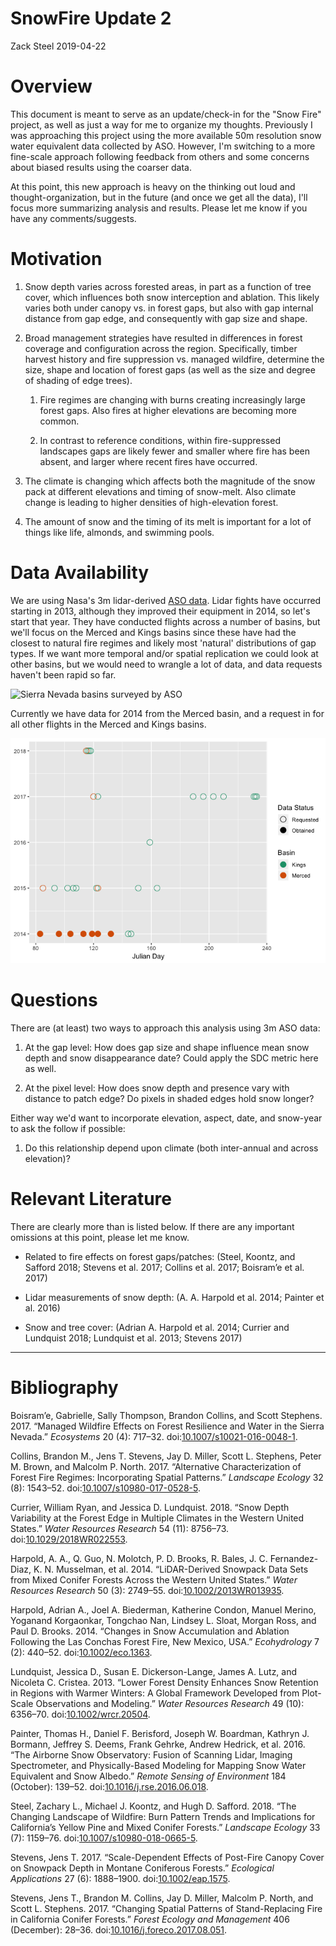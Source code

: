 SnowFire Update 2
================
Zack Steel
2019-04-22

Overview
========

This document is meant to serve as an update/check-in for the "Snow Fire" project, as well as just a way for me to organize my thoughts. Previously I was approaching this project using the more available 50m resolution snow water equivalent data collected by ASO. However, I'm switching to a more fine-scale approach following feedback from others and some concerns about biased results using the coarser data.

At this point, this new approach is heavy on the thinking out loud and thought-organization, but in the future (and once we get all the data), I'll focus more summarizing analysis and results. Please let me know if you have any comments/suggests.

Motivation
==========

1.  Snow depth varies across forested areas, in part as a function of tree cover, which influences both snow interception and ablation. This likely varies both under canopy vs. in forest gaps, but also with gap internal distance from gap edge, and consequently with gap size and shape.

2.  Broad management strategies have resulted in differences in forest coverage and configuration across the region. Specifically, timber harvest history and fire suppression vs. managed wildfire, determine the size, shape and location of forest gaps (as well as the size and degree of shading of edge trees).

    1.  Fire regimes are changing with burns creating increasingly large forest gaps. Also fires at higher elevations are becoming more common.

    2.  In contrast to reference conditions, within fire-suppressed landscapes gaps are likely fewer and smaller where fire has been absent, and larger where recent fires have occurred.

3.  The climate is changing which affects both the magnitude of the snow pack at different elevations and timing of snow-melt. Also climate change is leading to higher densities of high-elevation forest.

4.  The amount of snow and the timing of its melt is important for a lot of things like life, almonds, and swimming pools.

Data Availability
=================

We are using Nasa's 3m lidar-derived [ASO data](https://nsidc.org/data/aso_3m_sd). Lidar fights have occurred starting in 2013, although they improved their equipment in 2014, so let's start that year. They have conducted flights across a number of basins, but we'll focus on the Merced and Kings basins since these have had the closest to natural fire regimes and likely most 'natural' distributions of gap types. If we want more temporal and/or spatial replication we could look at other basins, but we would need to wrangle a lot of data, and data requests haven't been rapid so far.

![Sierra Nevada basins surveyed by ASO](../../Figures/ASO_Flight_Map.bmp)

Currently we have data for 2014 from the Merced basin, and a request in for all other flights in the Merced and Kings basins.

![](SnowFire_Update2_files/figure-markdown_github/unnamed-chunk-1-1.png)

Questions
=========

There are (at least) two ways to approach this analysis using 3m ASO data:

1.  At the gap level: How does gap size and shape influence mean snow depth and snow disappearance date? Could apply the SDC metric here as well.

2.  At the pixel level: How does snow depth and presence vary with distance to patch edge? Do pixels in shaded edges hold snow longer?

Either way we'd want to incorporate elevation, aspect, date, and snow-year to ask the follow if possible:

1.  Do this relationship depend upon climate (both inter-annual and across elevation)?

Relevant Literature
===================

There are clearly more than is listed below. If there are any important omissions at this point, please let me know.

-   Related to fire effects on forest gaps/patches: (Steel, Koontz, and Safford 2018; Stevens et al. 2017; Collins et al. 2017; Boisram’e et al. 2017)

-   Lidar measurements of snow depth: (A. A. Harpold et al. 2014; Painter et al. 2016)

-   Snow and tree cover: (Adrian A. Harpold et al. 2014; Currier and Lundquist 2018; Lundquist et al. 2013; Stevens 2017)

------------------------------------------------------------------------

Bibliography
============

Boisram’e, Gabrielle, Sally Thompson, Brandon Collins, and Scott Stephens. 2017. “Managed Wildfire Effects on Forest Resilience and Water in the Sierra Nevada.” *Ecosystems* 20 (4): 717–32. doi:[10.1007/s10021-016-0048-1](https://doi.org/10.1007/s10021-016-0048-1).

Collins, Brandon M., Jens T. Stevens, Jay D. Miller, Scott L. Stephens, Peter M. Brown, and Malcolm P. North. 2017. “Alternative Characterization of Forest Fire Regimes: Incorporating Spatial Patterns.” *Landscape Ecology* 32 (8): 1543–52. doi:[10.1007/s10980-017-0528-5](https://doi.org/10.1007/s10980-017-0528-5).

Currier, William Ryan, and Jessica D. Lundquist. 2018. “Snow Depth Variability at the Forest Edge in Multiple Climates in the Western United States.” *Water Resources Research* 54 (11): 8756–73. doi:[10.1029/2018WR022553](https://doi.org/10.1029/2018WR022553).

Harpold, A. A., Q. Guo, N. Molotch, P. D. Brooks, R. Bales, J. C. Fernandez-Diaz, K. N. Musselman, et al. 2014. “LiDAR-Derived Snowpack Data Sets from Mixed Conifer Forests Across the Western United States.” *Water Resources Research* 50 (3): 2749–55. doi:[10.1002/2013WR013935](https://doi.org/10.1002/2013WR013935).

Harpold, Adrian A., Joel A. Biederman, Katherine Condon, Manuel Merino, Yoganand Korgaonkar, Tongchao Nan, Lindsey L. Sloat, Morgan Ross, and Paul D. Brooks. 2014. “Changes in Snow Accumulation and Ablation Following the Las Conchas Forest Fire, New Mexico, USA.” *Ecohydrology* 7 (2): 440–52. doi:[10.1002/eco.1363](https://doi.org/10.1002/eco.1363).

Lundquist, Jessica D., Susan E. Dickerson-Lange, James A. Lutz, and Nicoleta C. Cristea. 2013. “Lower Forest Density Enhances Snow Retention in Regions with Warmer Winters: A Global Framework Developed from Plot-Scale Observations and Modeling.” *Water Resources Research* 49 (10): 6356–70. doi:[10.1002/wrcr.20504](https://doi.org/10.1002/wrcr.20504).

Painter, Thomas H., Daniel F. Berisford, Joseph W. Boardman, Kathryn J. Bormann, Jeffrey S. Deems, Frank Gehrke, Andrew Hedrick, et al. 2016. “The Airborne Snow Observatory: Fusion of Scanning Lidar, Imaging Spectrometer, and Physically-Based Modeling for Mapping Snow Water Equivalent and Snow Albedo.” *Remote Sensing of Environment* 184 (October): 139–52. doi:[10.1016/j.rse.2016.06.018](https://doi.org/10.1016/j.rse.2016.06.018).

Steel, Zachary L., Michael J. Koontz, and Hugh D. Safford. 2018. “The Changing Landscape of Wildfire: Burn Pattern Trends and Implications for California’s Yellow Pine and Mixed Conifer Forests.” *Landscape Ecology* 33 (7): 1159–76. doi:[10.1007/s10980-018-0665-5](https://doi.org/10.1007/s10980-018-0665-5).

Stevens, Jens T. 2017. “Scale-Dependent Effects of Post-Fire Canopy Cover on Snowpack Depth in Montane Coniferous Forests.” *Ecological Applications* 27 (6): 1888–1900. doi:[10.1002/eap.1575](https://doi.org/10.1002/eap.1575).

Stevens, Jens T., Brandon M. Collins, Jay D. Miller, Malcolm P. North, and Scott L. Stephens. 2017. “Changing Spatial Patterns of Stand-Replacing Fire in California Conifer Forests.” *Forest Ecology and Management* 406 (December): 28–36. doi:[10.1016/j.foreco.2017.08.051](https://doi.org/10.1016/j.foreco.2017.08.051).
